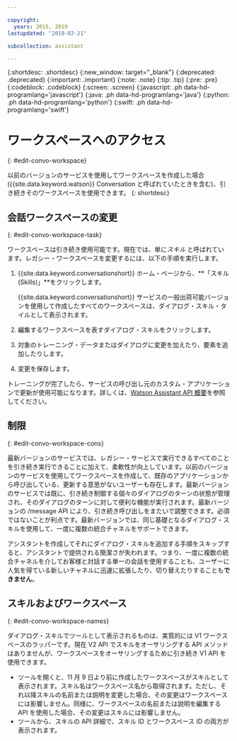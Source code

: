 ```yaml
---

copyright:
  years: 2015, 2019
lastupdated: "2019-02-21"

subcollection: assistant

---
```


{:shortdesc: .shortdesc}
{:new_window: target="_blank"}
{:deprecated: .deprecated}
{:important: .important}
{:note: .note}
{:tip: .tip}
{:pre: .pre}
{:codeblock: .codeblock}
{:screen: .screen}
{:javascript: .ph data-hd-programlang='javascript'}
{:java: .ph data-hd-programlang='java'}
{:python: .ph data-hd-programlang='python'}
{:swift: .ph data-hd-programlang='swift'}

# ワークスペースへのアクセス
{: #edit-convo-workspace}

以前のバージョンのサービスを使用してワークスペースを作成した場合 ({{site.data.keyword.watson}} Conversation と呼ばれていたときを含む)、引き続きそのワークスペースを使用できます。
{: shortdesc}

## 会話ワークスペースの変更
{: #edit-convo-workspace-task}

ワークスペースは引き続き使用可能です。現在では、単に*スキル* と呼ばれています。レガシー・ワークスペースを変更するには、以下の手順を実行します。

1.  {{site.data.keyword.conversationshort}} ホーム・ページから、**「スキル (Skills)」**をクリックします。

    {{site.data.keyword.conversationshort}} サービスの一般出荷可能バージョンを使用して作成したすべてのワークスペースは、ダイアログ・スキル・タイルとして表示されます。
1.  編集するワークスペースを表すダイアログ・スキルをクリックします。
1.  対象のトレーニング・データまたはダイアログに変更を加えたり、要素を追加したりします。
1.  変更を保存します。

トレーニングが完了したら、サービスの呼び出し元のカスタム・アプリケーションで更新が使用可能になります。詳しくは、[Watson Assistant API 概要](/docs/services/assistant?topic=assistant-api-overview)を参照してください。

## 制限
{: #edit-convo-workspace-cons}

最新バージョンのサービスでは、レガシー・サービスで実行できるすべてのことを引き続き実行できることに加えて、柔軟性が向上しています。以前のバージョンのサービスを使用してワークスペースを作成して、既存のアプリケーションから呼び出している、更新する意思がないユーザーも存在します。最新バージョンのサービスでは既に、引き続き制御する個々のダイアログのターンの状態が管理され、そのダイアログのターンに対して便利な機能が実行されます。最新バージョンの /message API により、引き続き呼び出しをまたいで調整できます。必須ではないことが利点です。最新バージョンでは、同じ基礎となるダイアログ・スキルを使用して、一度に複数の統合チャネルをサポートできます。

アシスタントを作成してそれにダイアログ・スキルを追加する手順をスキップすると、アシスタントで提供される簡潔さが失われます。つまり、一度に複数の統合チャネルを介してお客様と対話する単一の会話を使用することも、ユーザーに人気を得ている新しいチャネルに迅速に拡張したり、切り替えたりすることも**できません**。

## スキルおよびワークスペース
{: #edit-convo-workspace-names}

ダイアログ・スキルでツールとして表示されるものは、実質的には V1 ワークスペースのラッパーです。現在 V2 API でスキルをオーサリングする API メソッドはありませんが、ワークスペースをオーサリングするために引き続き V1 API を使用できます。

- ツールを開くと、11 月 9 日より前に作成したワークスペースがスキルとして表示されます。スキル名はワークスペース名から取得されます。ただし、それ以降スキルの名前または説明を変更した場合、その変更はワークスペースには影響しません。同様に、ワークスペースの名前または説明を編集する API を使用した場合、その変更はスキルには影響しません。
- ツールから、スキルの API 詳細で、スキル ID とワークスペース ID の両方が表示されます。
